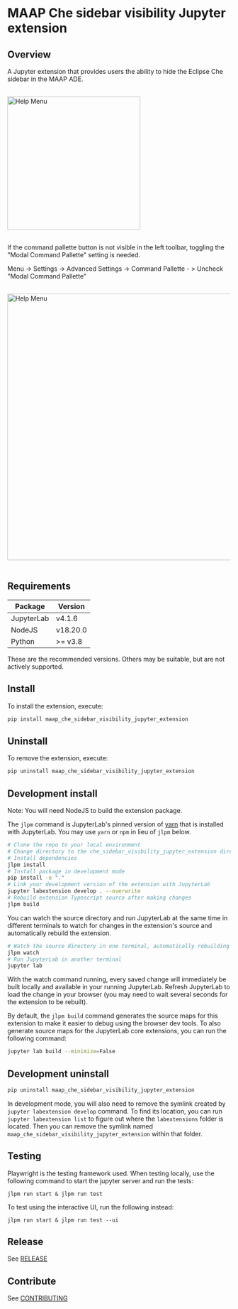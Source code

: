 # MAAP Che sidebar visibility Jupyter extension

## Overview

A Jupyter extension that provides users the ability to hide the Eclipse Che sidebar in the MAAP ADE.

<br>
<img title="Extension Menu" alt="Help Menu" src="./docs/img/extension-ui.png" width="300">
<br>
<br>

If the command pallette button is not visible in the left toolbar, toggling the "Modal Command Pallette" setting is needed. 

Menu -> Settings -> Advanced Settings -> Command Pallette - > Uncheck "Modal Command Pallette"

<br>
<img title="Advanced Settings - Command Pallette" alt="Help Menu" src="./docs/img/command-pallete.png" width="600">
<br>
<br>

## Requirements

| Package | Version |
|---------|---------|
| JupyterLab | v4.1.6 |
| NodeJS | v18.20.0 |
| Python | >= v3.8 |

These are the recommended versions. Others may be suitable, but are not actively supported.

## Install

To install the extension, execute:

```bash
pip install maap_che_sidebar_visibility_jupyter_extension
```

## Uninstall

To remove the extension, execute:

```bash
pip uninstall maap_che_sidebar_visibility_jupyter_extension
```

## Development install

Note: You will need NodeJS to build the extension package.

The `jlpm` command is JupyterLab's pinned version of
[yarn](https://yarnpkg.com/) that is installed with JupyterLab. You may use
`yarn` or `npm` in lieu of `jlpm` below.

```bash
# Clone the repo to your local environment
# Change directory to the che_sidebar_visibility_jupyter_extension directory
# Install dependencies
jlpm install
# Install package in development mode
pip install -e "."
# Link your development version of the extension with JupyterLab
jupyter labextension develop . --overwrite
# Rebuild extension Typescript source after making changes
jlpm build
```

You can watch the source directory and run JupyterLab at the same time in different terminals to watch for changes in the extension's source and automatically rebuild the extension.

```bash
# Watch the source directory in one terminal, automatically rebuilding when needed
jlpm watch
# Run JupyterLab in another terminal
jupyter lab
```

With the watch command running, every saved change will immediately be built locally and available in your running JupyterLab. Refresh JupyterLab to load the change in your browser (you may need to wait several seconds for the extension to be rebuilt).

By default, the `jlpm build` command generates the source maps for this extension to make it easier to debug using the browser dev tools. To also generate source maps for the JupyterLab core extensions, you can run the following command:

```bash
jupyter lab build --minimize=False
```

## Development uninstall

```bash
pip uninstall maap_che_sidebar_visibility_jupyter_extension
```

In development mode, you will also need to remove the symlink created by `jupyter labextension develop`
command. To find its location, you can run `jupyter labextension list` to figure out where the `labextensions`
folder is located. Then you can remove the symlink named `maap_che_sidebar_visibility_jupyter_extension` within that folder.

## Testing

Playwright is the testing framework used. When testing locally, use the following command to start the jupyter server and run the tests:
```
jlpm run start & jlpm run test
```

To test using the interactive UI, run the following instead:

```
jlpm run start & jlpm run test --ui
```


## Release

See [RELEASE](RELEASE.md)

## Contribute

See [CONTRIBUTING](CONTRIBUTING.md)
